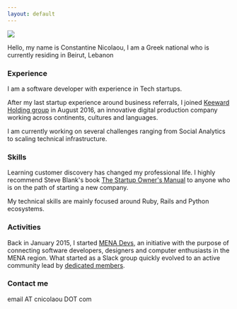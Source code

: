 ```yaml
---
layout: default
---
```


![](https://dl.dropboxusercontent.com/u/2630783/media/cnicolaou_portrait.jpg)

Hello, my name is Constantine Nicolaou, I am a Greek national who is currently residing in Beirut, Lebanon

### Experience

I am a software developer with experience in Tech startups.

After my last startup experience around business referrals, I joined [Keeward Holding group](http://keeward.com/the-teams/) in August 2016, an innovative digital production company working across continents, cultures and languages.

I am currently working on several challenges ranging from Social Analytics to scaling technical infrastructure.

### Skills

Learning customer discovery has changed my professional life. I highly recommend Steve Blank's book [The Startup Owner's Manual](https://www.amazon.com/Startup-Owners-Manual-Step-Step/dp/0984999302) to anyone who is on the path of starting a new company.

My technical skills are mainly focused around Ruby, Rails and Python ecosystems.

### Activities

Back in January 2015, I started [MENA Devs](http://menadevs.com), an initiative with the purpose of connecting software developers, designers and computer enthusiasts in the MENA region.
What started as a Slack group quickly evolved to an active community lead by [dedicated members](https://github.com/mena-devs).

### Contact me

email AT cnicolaou DOT com
